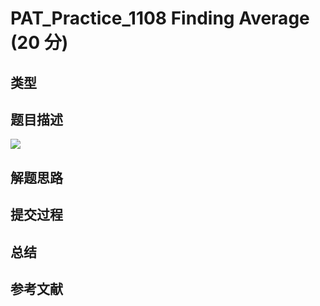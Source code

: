 # PAT_Practice_1108 Finding Average (20 分)

## 类型

## 题目描述
![](https://image.haiqingd.top/20210707195029.png)

## 解题思路

## 提交过程

## 总结

## 参考文献